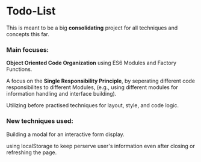 # Todo-List

This is meant to be a big **consolidating** project for all techniques and concepts this far.

### Main focuses:

**Object Oriented Code Organization** using ES6 Modules and Factory Functions.

A focus on the **Single Responsibility Principle**, by seperating different code responsibilites to different Modules, (e.g., using different modules for information handling and interface building).

Utilizing before practised techniques for layout, style, and code logic.


### New techniques used:

Building a modal for an interactive form display.

using localStorage to keep perserve user's information even after closing or refreshing the page.
